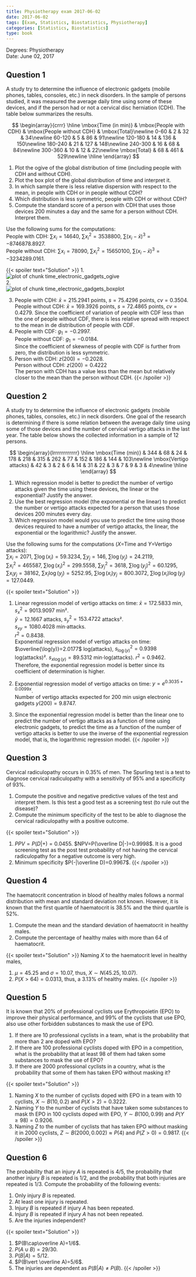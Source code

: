 ```yaml
---
title: Physiotherapy exam 2017-06-02
date: 2017-06-02
tags: [Exam, Statistics, Biostatistics, Physiotherapy]
categories: [Statistics, Biostatistics]
type: book
---
```


Degrees: Physiotherapy  
Date: June 02, 2017

## Question 1

A study try to determine the influence of electronic gadgets (mobile phones, tables, consoles, etc.) in neck disorders.
In the sample of persons studied, it was measured the average daily time using some of these devices, and if the person had or not a cervical disc herniation (CDH).
The table below summarizes the results.

$$
\begin{array}{crrr}
\hline
\mbox{Time (in min)} & \mbox{People with CDH} & \mbox{People without CDH} & \mbox{Total}\newline
0-60 & 2 & 32 & 34\newline
60-120 & 5 & 86 & 91\newline
120-180	& 14 & 136 & 150\newline
180-240	& 21 & 127 & 148\newline
240-300	& 16 & 68 & 84\newline
300-360	& 10 & 12 & 22\newline
\mbox{Total} & 68 & 461 & 529\newline
\hline
\end{array}
$$

1. Plot the ogive of the global distribution of time (including people with CDH and without CDH).
2. Plot the box plot of the global distribution of time and interpret it.
3. In which sample there is less relative dispersion with respect to the mean, in people with CDH or in people without CDH?
4. Which distribution is less symmetric, people with CDH or without CDH?
5. Compute the standard score of a person with CDH that uses those devices 200 minutes a day and the same for a person without CDH. Interpret them.

Use the following sums for the computations:  
People with CDH: $\sum x_i=14640$, $\sum x_i^2=3538800$, $\sum(x_i-\bar x)^3=-8746878.8927$.  
People without CDH: $\sum x_i=78090$, $\sum x_i^2=15650100$, $\sum(x_i-\bar x)^3=-3234289.0161$.  

{{< spoiler text="Solution" >}}
1. 
<img src="../img/time_electronic_gadgets_ogive-1.svg" title="plot of chunk time_electronic_gadgets_ogive" alt="plot of chunk time_electronic_gadgets_ogive" style="display: block; margin: auto;" />
2.
<img src="../img/time_electronic_gadgets_boxplot-1.svg" title="plot of chunk time_electronic_gadgets_boxplot" alt="plot of chunk time_electronic_gadgets_boxplot" style="display: block; margin: auto;" />

3. People with CDH: $\bar x=215.2941$ points, $s=75.4296$ points, $cv=0.3504$. 
People without CDH: $\bar x=169.3926$ points, $s=72.4865$ points, $cv=0.4279$. 
Since the coefficient of variation of people with CDF less than the one of people without CDF, there is less relative spread with respect to the mean in de distribution of people with CDF.
4. People with CDF: $g_1=-0.2997$.<br>
People without CDF: $g_1=-0.0184$.<br>
Since the coefficient of skewness of people with CDF is further from zero, the distribution is less symmetric.<br>
5. Person with CDH: $z(200)=-0.2028$.<br>
Person without CDH: $z(200)=0.4222$<br>
The person with CDH has a value less than the mean but relatively closer to the mean than the person without CDH.
{{< /spoiler >}}

## Question 2
A study try to determine the influence of electronic gadgets (mobile phones, tables, consoles, etc.) in neck disorders.
One goal of the research is determining if there is some relation between the average daily time using some of those devices and the number of cervical vertigo attacks in the last year.
The table below shows the collected information in a sample of 12 persons.

$$
\begin{array}{lrrrrrrrrrrrr}
\hline
\mbox{Time (min)} & 344 & 68 & 24 & 178 & 218 & 315 & 262 & 77 & 152 & 186 & 144 & 103\newline
\mbox{Vertigo attacks} & 42 & 3 & 2 & 6 & 14 & 31 & 22 & 3 & 7 & 9 & 3 & 4\newline
\hline
\end{array}
$$

1. Which regression model is better to predict the number of vertigo attacks given the time using these devices, the linear or the exponential? Justify the answer.
2. Use the best regression model (the exponential or the linear) to predict the number or vertigo attacks expected for a person that uses those devices 200 minutes every day.
3. Which regression model would you use to predict the time using those devices required to have a number of vertigo attacks, the linear, the exponential or the logarithmic?
Justify the answer.

Use the following sums for the computations ($X$=Time and $Y$=Vertigo attacks):  
$\sum x_i=2071$, $\sum \log(x_i)=59.3234$, $\sum y_j=146$, $\sum \log(y_j)=24.2119$,  
$\sum x_i^2=465587$, $\sum \log(x_i)^2=299.5558$, $\sum y_j^2=3618$, $\sum \log(y_j)^2=60.1295$,  
$\sum x_iy_j=38162$, $\sum x_i\log(y_j)=5252.95$, $\sum \log(x_i)y_j=800.3072$, $\sum \log(x_i)\log(y_j)=127.0449$.

{{< spoiler text="Solution" >}}
1. Linear regression model of vertigo attacks on time: 
$\bar x=172.5833$ min, $s_x^2=9013.9097$ min².  
$\bar y=12.1667$ attacks, $s_y^2=153.4722$ attacks².  
$s_{xy}=1080.4028$ min⋅attacks.  
$r^2 = 0.8438$.  
Exponential regression model of vertigo attacks on time: 
$\overline{\log(y)}=2.0177$ log(attacks), $s_{\log(y)}^2=0.9398$ log(attacks)². 
$s_{x\log(y)}=89.5312$ min⋅log(attacks). 
$r^2 = 0.9462$.  
Therefore, the exponential regression model is better since its coefficient of determination is higher.

2. Exponential regression model of vertigo attacks on time: $y=e^{0.3035 + 0.0099x}$.   
Number of vertigo attacks expected for 200 min usign electronic gadgets $y(200)=9.8747$.

3. Since the exponential regression model is better than the linear one to predict the number of vertigo attacks as a function of time using electronic gadgets, to predict the time as a function of the number of vertigo attacks is better to use the inverse of the exponential regression model, that is, the logarithmic regression model.
{{< /spoiler >}}

## Question 3
Cervical radiculopathy occurs in 0.35% of men.
The Spurling test is a test to diagnose cervical radiculopathy with a sensitivity of 95% and a specificity of 93%.

1. Compute the positive and negative predictive values of the test and interpret them.
Is this test a good test as a screening test (to rule out the disease)?
2. Compute the minimum specificity of the test to be able to diagnose the cervical radiculopathy with a positive outcome.

{{< spoiler text="Solution" >}}
1. $PPV=P(D|+)=0.0455$. 
$NPV=P(\overline D|-)=0.9998$. It is a good screening test as the post test probability of not having the cervical radiculopathy for a negative outcome is very high. 
2. Minimum specificity $P(-|\overline D)=0.9967$. 
{{< /spoiler >}}


## Question 4
The haematocrit concentration in blood of healthy males follows a normal distribution with mean and standard deviation not known.
However, it is known that the first quartile of haematocrit is 38.5% and the third quartile is 52%.

1. Compute the mean and the standard deviation of haematocrit in healthy males.  
2. Compute the percentage of healthy males with more than 64 of haematocrit.

{{< spoiler text="Solution" >}}
Naming $X$ to the haematocrit level in healthy males, 
1. $\mu=45.25$ and $\sigma=10.07$, thus, $X\sim N(45.25, 10.07)$.<br>
3. $P(X>64)=0.0313$, thus, a $3.13$% of healthy males. 
{{< /spoiler >}}

## Question 5
It is known that 20% of professional cyclists use Erythropoietin (EPO) to improve their physical performance, and 99% of the cyclists that use EPO, also use other forbidden substances to mask the use of EPO.

1. If there are 10 professional cyclists in a team, what is the probability that more than 2 are doped with EPO?
2. If there are 100 professional cyclists doped with EPO in a competition, what is the probability that at least 98 of them had taken some substances to mask the use of EPO?
3. If there are 2000 professional cyclists in a country, what is the probability that some of them has taken EPO without masking it?

{{< spoiler text="Solution" >}}
1. Naming $X$ to the number of cyclists doped with EPO in a team with 10 cyclists, $X\sim B(10,0.2)$ and $P(X>2)=0.3222$.
2. Naming $Y$ to the number of cyclists that have taken some substances to mask th EPO in 100 cyclists doped with EPO, $Y\sim B(100,0.99)$ and $P(Y\geq 98)=0.9206$.
3. Naming $Z$ to the number of cyclists that has taken EPO without masking it in 2000 cyclists, $Z\sim B(2000,0.002)\approx P(4)$ and $P(Z>0)=0.9817$.
{{< /spoiler >}}

## Question 6
The probability that an injury $A$ is repeated is 4/5, the probability that another injury $B$ is repeated is
1/2, and the probability that both injuries are repeated is 1/3.
Compute the probability of the following events:

1. Only injury $B$ is repeated.
2. At least one injury is repeated.
3. Injury $B$ is repeated if injury $A$ has been repeated.
4. Injury $B$ is repeated if injury $A$ has not been repeated.
5. Are the injuries independent?

{{< spoiler text="Solution" >}}
1. $P(B\cap\overline A)=1/6$. 
2. $P(A\cup B)=29/30$. 
3. $P(B\vert A)=5/12$. 
4. $P(B\vert \overline A)=5/6$. 
5. The injuries are dependent as $P(B|A)\neq P(B)$.
{{< /spoiler >}}

